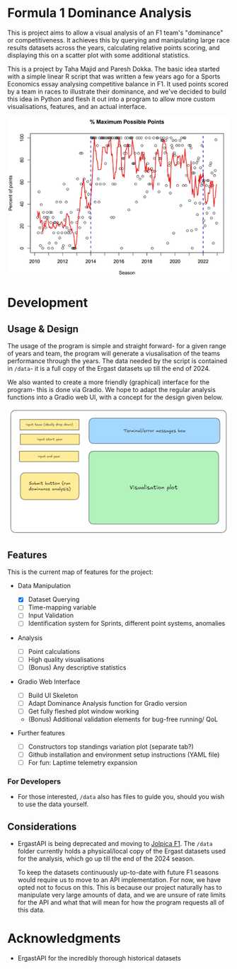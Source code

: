 # Formula 1 Dominance Analysis

This is project aims to allow a visual analysis of an F1 team's "dominance" or competitiveness. It achieves this by querying and manipulating large race results datasets across the years, calculating relative points scoring, and displaying this on a scatter plot with some additional statistics.

This is a project by Taha Majid and Paresh Dokka. The basic idea started with a simple linear R script that was written a few years ago for a Sports Economics essay analysing competitive balance in F1. It used points scored by a team in races to illustrate their dominance, and we've decided to build this idea in Python and flesh it out into a program to allow more custom visualisations, features, and an actual interface.

![old R script example output visualisation](docs/old%20R%20export%20percpoints.jpg)

# Development

## Usage & Design

The usage of the program is simple and straight forward- for a given range of years and team, the program will generate a viusalisation of the teams performance through the years. The data needed by the script is contained in `/data`- it is a full copy of the Ergast datasets up till the end of 2024.

We also wanted to create a more friendly (graphical) interface for the program- this is done via Gradio. We hope to adapt the regular analysis functions into a Gradio web UI, with a concept for the design given below.

![pic of gr interface concept 2](docs/gr%20interface%20concept%202.png)

## Features

This is the current map of features for the project:

- Data Manipulation
    - [x] Dataset Querying
    - [ ] Time-mapping variable
    - [ ] Input Validation
    - [ ] Identification system for Sprints, different point systems, anomalies

- Analysis
    - [ ] Point calculations
    - [ ] High quality visualisations
    - [ ] (Bonus) Any descriptive statistics

- Gradio Web Interface
    - [ ] Build UI Skeleton
    - [ ] Adapt Dominance Analysis function for Gradio version
    - [ ] Get fully fleshed plot window working
    - (Bonus) Additional validation elements for bug-free running/ QoL

- Further features
    - [ ] Constructors top standings variation plot (separate tab?)
    - [ ] Github installation and environment setup instructions (YAML file)
    - [ ] For fun: Laptime telemetry expansion

### For Developers
- For those interested, `/data` also has files to guide you, should you wish to use the data yourself.

## Considerations

- ErgastAPI is being deprecated and moving to [Jolpica F1](https://github.com/jolpica/jolpica-f1). The `/data` folder currently holds a physical/local copy of the Ergast datasets used for the analysis, which go up till the end of the 2024 season.

    To keep the datasets continuously up-to-date with future F1 seasons would require us to move to an API implementation. For now, we have opted not to focus on this. This is because our project naturally has to manipulate very large amounts of data, and we are unsure of rate limits for the API and what that will mean for how the program requests all of this data.

# Acknowledgments
- ErgastAPI for the incredibly thorough historical datasets